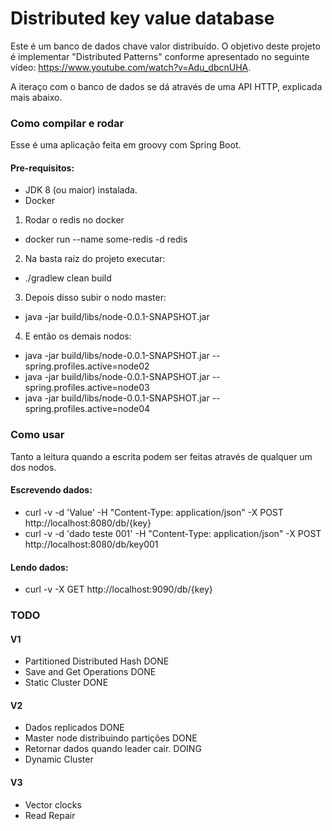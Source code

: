 # Distributed key value database

Este é um banco de dados chave valor distribuído.
O objetivo deste projeto é implementar "Distributed Patterns" conforme apresentado no seguinte vídeo: https://www.youtube.com/watch?v=Adu_dbcnUHA.

A iteraço com o banco de dados se dá através de uma API HTTP, explicada mais abaixo.

### Como compilar e rodar
Esse é uma aplicação feita em groovy com Spring Boot.

#### Pre-requisitos:
  - JDK 8 (ou maior) instalada.
  - Docker
  
1. Rodar o redis no docker
 - docker run --name some-redis -d redis                           

2. Na basta raiz do projeto executar:
 - ./gradlew clean build

3. Depois disso subir o nodo master:
 - java -jar build/libs/node-0.0.1-SNAPSHOT.jar

4. E então os demais nodos:
 - java -jar build/libs/node-0.0.1-SNAPSHOT.jar --spring.profiles.active=node02
 - java -jar build/libs/node-0.0.1-SNAPSHOT.jar --spring.profiles.active=node03
 - java -jar build/libs/node-0.0.1-SNAPSHOT.jar --spring.profiles.active=node04

### Como usar
Tanto a leitura quando a escrita podem ser feitas através de qualquer um dos nodos.

#### Escrevendo dados:
 - curl -v -d 'Value' -H "Content-Type: application/json" -X POST http://localhost:8080/db/{key}
 - curl -v -d 'dado teste 001' -H "Content-Type: application/json" -X POST http://localhost:8080/db/key001

#### Lendo dados:
 - curl -v -X GET http://localhost:9090/db/{key}

### TODO
#### V1
  - Partitioned Distributed Hash DONE
  - Save and Get Operations DONE
  - Static Cluster DONE

#### V2
  - Dados replicados DONE
  - Master node distribuindo partições DONE
  - Retornar dados quando leader cair. DOING
  - Dynamic Cluster

#### V3
  - Vector clocks
  - Read Repair

